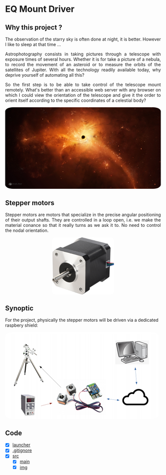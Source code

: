 # EQ Mount Driver

## Why this project ?

<div align="justify">
The observation of the starry sky is often done at night, it is better. However
I like to sleep at that time ...

Astrophotography consists in taking pictures through a telescope with exposure times of several hours. Whether it is for take a picture of a nebula, to record the movement of an asteroid or to measure the orbits of the satellites of Jupiter. With all the technology readily available today, why deprive yourself of automating all this?

So the first step is to be able to take control of the telescope mount remotely. What's better than an accessible web server
with any browser on which I could view the orientation
of the telescope and give it the order to orient itself according to the specific coordinates of a celestial body?

</div>

</p>

<img src='src\img\Stars.jpg' alt=Stars style="border-radius:5%">

## Stepper motors

<div align="justify">
Stepper motors are motors that specialize in the precise angular positioning of their output shafts. They are controlled in a loop
open, i.e. we make the material conance so that it really turns as we ask it to. No need to control the nodal orientation.
</div>

<p align="center">
    <img src='src\img\Stepper motor.png' width=200px alt='Stepper Motor' style="border-radius:5%">
</p>

## Synoptic

For the project, physically the stepper motors will be driven via a dedicated raspbery shield:

<img src='src\img\Schema.PNG' alt=Schema style="border-radius:5%">

## Code

- [x] [launcher](https://github.com/UgolinDeveloper/Project-2/blob/master/launcher.py)
- [x] [.gitignore](https://github.com/UgolinDeveloper/Project-2/blob/master/.gitignore)
- [x] [src](https://github.com/UgolinDeveloper/EQ-Mount-Driver/tree/master/src)
  - [x] [main](https://github.com/UgolinDeveloper/EQ-Mount-Driver/blob/master/src/main.py)
  - [x] [img](https://github.com/UgolinDeveloper/EQ-Mount-Driver/tree/master/src/img)
